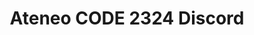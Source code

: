 ---
title: Ateneo CODE 2324 Discord
redirect_to: https://discord.gg/quxuaVFTCA
redirect_from: 
  - /Discord
  - /discord
---